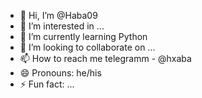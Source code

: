 - 👋 Hi, I’m @Haba09
- 👀 I’m interested in ...
- 🌱 I’m currently learning Python
- 💞️ I’m looking to collaborate on ...
- 📫 How to reach me telegramm - @hxaba
- 😄 Pronouns: he/his
- ⚡ Fun fact: ...

<!---
Haba09/Haba09 is a ✨ special ✨ repository because its `README.md` (this file) appears on your GitHub profile.
You can click the Preview link to take a look at your changes.
--->
